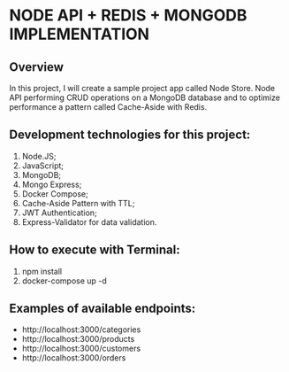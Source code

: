 # NODE API + REDIS + MONGODB IMPLEMENTATION

## Overview
In this project, I will create a sample project app called Node Store.
Node API performing CRUD operations on a MongoDB database and to optimize performance a pattern called Cache-Aside with Redis.

## Development technologies for this project:

1. Node.JS;
2. JavaScript;
3. MongoDB;
4. Mongo Express;
5. Docker Compose;
6. Cache-Aside Pattern with TTL;
7. JWT Authentication;
8. Express-Validator for data validation.

## How to execute with Terminal:

1. npm install
2. docker-compose up -d

## Examples of available endpoints:

- http://localhost:3000/categories
- http://localhost:3000/products
- http://localhost:3000/customers
- http://localhost:3000/orders